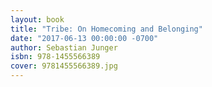 ```yaml
---
layout: book
title: "Tribe: On Homecoming and Belonging"
date: "2017-06-13 00:00:00 -0700"
author: Sebastian Junger
isbn: 978-1455566389
cover: 9781455566389.jpg
---
```


